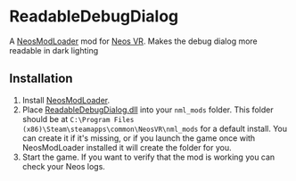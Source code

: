 ﻿# ReadableDebugDialog

A [NeosModLoader](https://github.com/neos-modding-group/NeosModLoader) mod for [Neos VR](https://neos.com/). Makes the debug dialog more readable in dark lighting

## Installation
1. Install [NeosModLoader](https://github.com/neos-modding-group/NeosModLoader).
1. Place [ReadableDebugDialog.dll](https://github.com/badhaloninja/ReadableDebugDialog/releases/latest/download/ReadableDebugDialog.dll) into your `nml_mods` folder. This folder should be at `C:\Program Files (x86)\Steam\steamapps\common\NeosVR\nml_mods` for a default install. You can create it if it's missing, or if you launch the game once with NeosModLoader installed it will create the folder for you.
1. Start the game. If you want to verify that the mod is working you can check your Neos logs.
